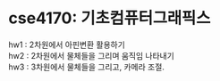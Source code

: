 # cse4170: 기초컴퓨터그래픽스  
hw1 : 2차원에서 아핀변환 활용하기  
hw2 : 2차원에서 물체들을 그리며 움직임 나타내기  
hw3 : 3차원에서 물체들을 그리고, 카메라 조절. 
 
